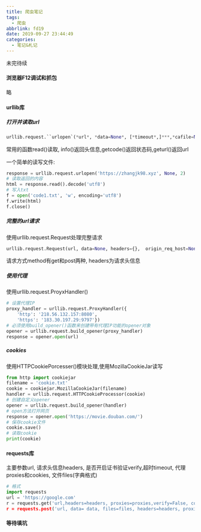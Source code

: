 ```yaml
---
title: 爬虫笔记
tags:
  - 爬虫
abbrlink: fd19
date: 2019-09-27 23:44:49
categories:
  - 笔记&札记
---
```


未完待续
<!--more-->
#### 浏览器F12调试和抓包

略

#### urllib库

##### 打开并读取url

```python
urllib.request.``urlopen`(*url*, *data=None*, [*timeout*,]***,*cafile=None*, *capath=None*, *cadefault=False*, *context=None*)
```

常用的函数read()读取, info()返回头信息,getcode()返回状态码,geturl()返回url

一个简单的读写文件:

```python
response = urllib.request.urlopen('https://zhangjk98.xyz', None, 2)
# 读取返回的内容
html = response.read().decode('utf8')
# 写入txt
f = open('code1.txt', 'w', encoding='utf8')
f.write(html)
f.close()
```

##### 完整的url请求

使用urllib.request.Request处理完整请求

```python
urllib.request.Request(url, data=None, headers={}, 	origin_req_host=None, unverifiable=False, method=None)
```

请求方式method有get和post两种, headers为请求头信息

##### 使用代理

使用urllib.request.ProyxHandler()

```python
# 设置代理IP
proxy_handler = urllib.request.ProxyHandler({
    'http': '218.56.132.157:8080',
    'https': '183.30.197.29:9797'})
# 必须使用build_opener()函数来创建带有代理IP功能的opener对象
opener = urllib.request.build_opener(proxy_handler)
response = opener.open(url)
```

##### cookies

使用HTTPCookiePorcesser()模块处理,使用MozillaCookieJar读写
```python
from http import cookiejar
filename = 'cookie.txt'
cookie = cookiejar.MozillaCookieJar(filename)
handler = urllib.request.HTTPCookieProcessor(cookie)
# 创建自定义opener
opener = urllib.request.build_opener(handler)
# open方法打开网页
response = opener.open('https://movie.douban.com/')
# 保存cookie文件
cookie.save()
# 读取cookie
print(cookie)
```

#### requests库

主要参数url, 请求头信息headers, 是否开启证书验证verify,超时timeout, 代理proxies和cookies, 文件files(字典格式)

```python
# 格式
import requests
url = 'https://google.com'
r = requests.get('url,headers=headers, proxies=proxies,verify=False, cookies=cookies)
r = requests.post('url, data= data, files=files, headers=headers, proxies=proxies,verify=False, cookies=cookies)
```

#### 等待填坑
